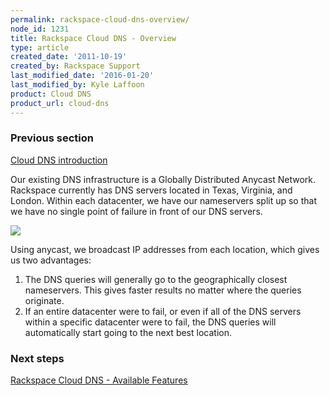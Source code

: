 ```yaml
---
permalink: rackspace-cloud-dns-overview/
node_id: 1231
title: Rackspace Cloud DNS - Overview
type: article
created_date: '2011-10-19'
created_by: Rackspace Support
last_modified_date: '2016-01-20'
last_modified_by: Kyle Laffoon
product: Cloud DNS
product_url: cloud-dns
---
```


### Previous section

[Cloud DNS introduction](/how-to/rackspace-cloud-dns)

Our existing DNS infrastructure is a Globally Distributed Anycast
Network. Rackspace currently has DNS servers located in Texas, Virginia,
and London. Within each datacenter, we have our nameservers split up so
that we have no single point of failure in front of our DNS servers.

![](http://c777730.r30.cf2.rackcdn.com/dnsoverview.png)

Using anycast, we broadcast IP addresses from each location, which gives
us two advantages:

1.  The DNS queries will generally go to the geographically
    closest nameservers. This gives faster results no matter where the
    queries originate.
2.  If an entire datacenter were to fail, or even if all of the DNS
    servers within a specific datacenter were to fail, the DNS queries
    will automatically start going to the next best location.

### Next steps

[Rackspace Cloud DNS - Available Features](/how-to/rackspace-cloud-dns-available-features)
